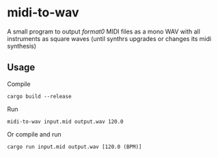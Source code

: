 # midi-to-wav

A small program to output *format0* MIDI files as a mono WAV with all instruments as square waves (until synthrs upgrades or changes its midi synthesis)

## Usage

Compile

    cargo build --release

Run

    midi-to-wav input.mid output.wav 120.0

Or compile and run

    cargo run input.mid output.wav [120.0 (BPM)]
